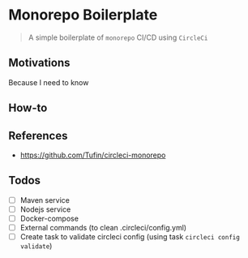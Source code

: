 # Monorepo Boilerplate

> A simple boilerplate of `monorepo` CI/CD using `CircleCi`

## Motivations

Because I need to know

## How-to

## References

- https://github.com/Tufin/circleci-monorepo

## Todos

- [ ] Maven service
- [ ] Nodejs service
- [ ] Docker-compose
- [ ] External commands (to clean .circleci/config.yml)
- [ ] Create task to validate circleci config (using task `circleci config validate`)
